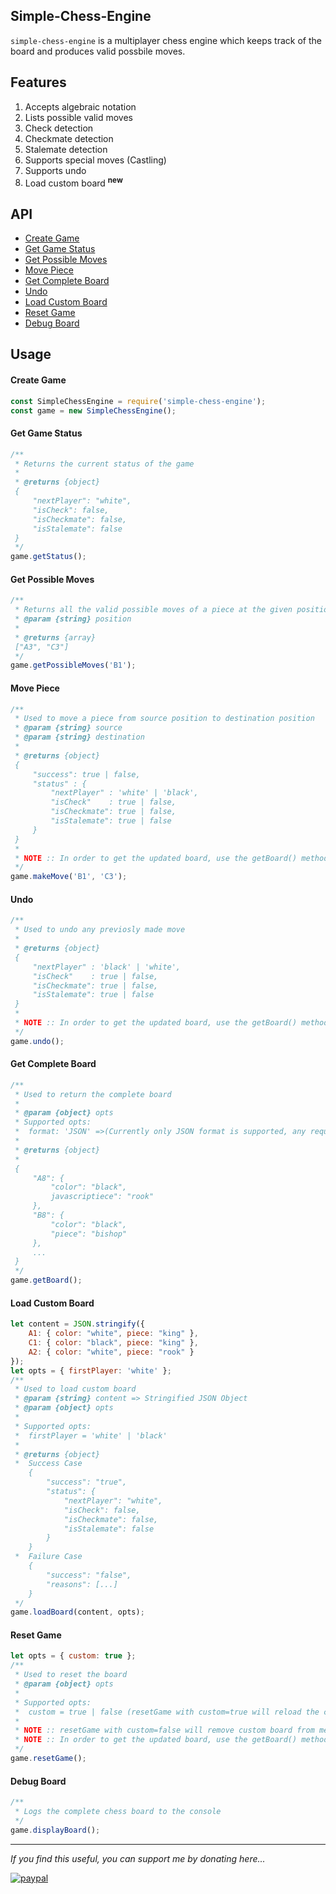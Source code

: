 ## Simple-Chess-Engine
`simple-chess-engine` is a multiplayer chess engine which keeps track of the board and produces valid possbile moves.

## Features
 1. Accepts algebraic notation
 2. Lists possible valid moves
 3. Check detection
 4. Checkmate detection
 5. Stalemate detection
 6. Supports special moves (Castling)
 7. Supports undo
 8. Load custom board <sup>**new**</sup>

## API
 * <a href='#create-game'>Create Game</a>
 * <a href='#get-status'>Get Game Status</a>
 * <a href='#get-possible-moves'>Get Possible Moves</a>
 * <a href='#move-piece'>Move Piece</a>
 * <a href='#get-board'>Get Complete Board</a>
 * <a href='#undo'>Undo</a>
 * <a href='#load-board'>Load Custom Board</a>
 * <a href='#reset'>Reset Game</a>
 * <a href='#debug'>Debug Board</a>

## Usage
<h4 id='create-game'>Create Game</h4>

```js
const SimpleChessEngine = require('simple-chess-engine');
const game = new SimpleChessEngine();
```

<h4 id='get-status'>Get Game Status</h4>

```js
/**
 * Returns the current status of the game
 * 
 * @returns {object}
 {
     "nextPlayer": "white",
     "isCheck": false,
     "isCheckmate": false,
     "isStalemate": false
 }
 */
game.getStatus();
```

<h4 id='get-possible-moves'>Get Possible Moves</h4>

```js
/**
 * Returns all the valid possible moves of a piece at the given position
 * @param {string} position
 * 
 * @returns {array}
 ["A3", "C3"]
 */
game.getPossibleMoves('B1');
```

<h4 id='move-piece'>Move Piece</h4>

```js
/**
 * Used to move a piece from source position to destination position
 * @param {string} source
 * @param {string} destination 
 * 
 * @returns {object}
 {
     "success": true | false,
     "status" : {
         "nextPlayer" : 'white' | 'black',
         "isCheck"    : true | false,
         "isCheckmate": true | false,
         "isStalemate": true | false
     }
 }
 *
 * NOTE :: In order to get the updated board, use the getBoard() method.
 */
game.makeMove('B1', 'C3');
```

<h4 id='undo'>Undo</h4>

```js
/**
 * Used to undo any previosly made move
 * 
 * @returns {object}
 {
     "nextPlayer" : 'black' | 'white',
     "isCheck"    : true | false,
     "isCheckmate": true | false,
     "isStalemate": true | false
 }
 *
 * NOTE :: In order to get the updated board, use the getBoard() method.
 */
game.undo();
```

<h4 id='get-board'>Get Complete Board</h4>

```js
/**
 * Used to return the complete board
 * 
 * @param {object} opts 
 * Supported opts:
 *  format: 'JSON' =>(Currently only JSON format is supported, any requested formats might be considered)
 * 
 * @returns {object}
 * 
 {
     "A8": {
         "color": "black",
         javascriptiece": "rook"
     },
     "B8": {
         "color": "black",
         "piece": "bishop"
     },
     ...
 }
 */
game.getBoard();
```

<h4 id='load-board'>Load Custom Board</h4>

```js
let content = JSON.stringify({
    A1: { color: "white", piece: "king" },
    C1: { color: "black", piece: "king" },
    A2: { color: "white", piece: "rook" }
});
let opts = { firstPlayer: 'white' };
/**
 * Used to load custom board
 * @param {string} content => Stringified JSON Object
 * @param {object} opts
 * 
 * Supported opts:
 *  firstPlayer = 'white' | 'black'
 * 
 * @returns {object}
 *  Success Case
    {
        "success": "true",
        "status": {
            "nextPlayer": "white",
            "isCheck": false,
            "isCheckmate": false,
            "isStalemate": false
        }
    }
 *  Failure Case
    {
        "success": "false",
        "reasons": [...]
    }
 */
game.loadBoard(content, opts);
```

<h4 id='reset'>Reset Game</h4>

```js
let opts = { custom: true };
/**
 * Used to reset the board
 * @param {object} opts
 * 
 * Supported opts:
 *  custom = true | false (resetGame with custom=true will reload the custom board which was previousy loaded (if any))
 * 
 * NOTE :: resetGame with custom=false will remove custom board from memory
 * NOTE :: In order to get the updated board, use the getBoard() method.
 */
game.resetGame();
```

<h4 id='debug'>Debug Board</h4>

```js
/**
 * Logs the complete chess board to the console
 */
game.displayBoard();
```

---
*If you find this useful, you can support me by donating here...*

[![paypal](https://www.paypalobjects.com/en_US/i/btn/btn_donateCC_LG.gif)](https://www.paypal.me/SreekarMouli)
